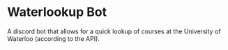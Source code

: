 # Waterlookup Bot
 
A discord bot that allows for a quick lookup of courses at the University of Waterloo (according to the API). 